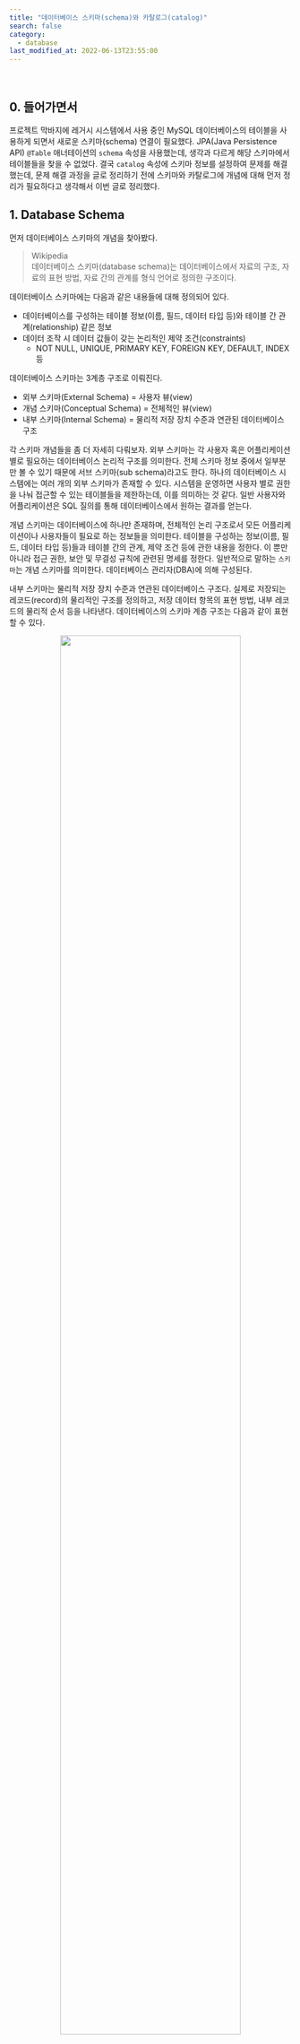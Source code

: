 ```yaml
---
title: "데이터베이스 스키마(schema)와 카탈로그(catalog)"
search: false
category:
  - database
last_modified_at: 2022-06-13T23:55:00
---
```


<br/>

## 0. 들어가면서

프로젝트 막바지에 레거시 시스템에서 사용 중인 MySQL 데이터베이스의 테이블을 사용하게 되면서 새로운 스키마(schema) 연결이 필요했다. JPA(Java Persistence API) `@Table` 애너테이션의 `schema` 속성을 사용했는데, 생각과 다르게 해당 스키마에서 테이블들을 찾을 수 없었다. 결국 `catalog` 속성에 스키마 정보를 설정하여 문제를 해결했는데, 문제 해결 과정을 글로 정리하기 전에 스키마와 카탈로그에 개념에 대해 먼저 정리가 필요하다고 생각해서 이번 글로 정리했다.

## 1. Database Schema

먼저 데이터베이스 스키마의 개념을 찾아봤다.

> Wikipedia<br/>
> 데이터베이스 스키마(database schema)는 데이터베이스에서 자료의 구조, 자료의 표현 방법, 자료 간의 관계를 형식 언어로 정의한 구조이다. 

데이터베이스 스키마에는 다음과 같은 내용들에 대해 정의되어 있다.

- 데이터베이스를 구성하는 테이블 정보(이름, 필드, 데이터 타입 등)와 테이블 간 관계(relationship) 같은 정보
- 데이터 조작 시 데이터 값들이 갖는 논리적인 제약 조건(constraints)
  - NOT NULL, UNIQUE, PRIMARY KEY, FOREIGN KEY, DEFAULT, INDEX 등

데이터베이스 스키마는 3계층 구조로 이뤄진다.

- 외부 스키마(External Schema) = 사용자 뷰(view)
- 개념 스키마(Conceptual Schema) = 전체적인 뷰(view)
- 내부 스키마(Internal Schema) = 물리적 저장 장치 수준과 연관된 데이터베이스 구조

각 스키마 개념들을 좀 더 자세히 다뤄보자. 외부 스키마는 각 사용자 혹은 어플리케이션 별로 필요하는 데이터베이스 논리적 구조를 의미한다. 전체 스키마 정보 중에서 일부분만 볼 수 있기 때문에 서브 스키마(sub schema)라고도 한다. 하나의 데이터베이스 시스템에는 여러 개의 외부 스키마가 존재할 수 있다. 시스템을 운영하면 사용자 별로 권한을 나눠 접근할 수 있는 테이블들을 제한하는데, 이를 의미하는 것 같다. 일반 사용자와 어플리케이션은 SQL 질의를 통해 데이터베이스에서 원하는 결과를 얻는다.

개념 스키마는 데이터베이스에 하나만 존재하며, 전체적인 논리 구조로서 모든 어플리케이션이나 사용자들이 필요로 하는 정보들을 의미한다. 테이블을 구성하는 정보(이름, 필드, 데이터 타입 등)들과 테이블 간의 관계, 제약 조건 등에 관한 내용을 정한다. 이 뿐만 아니라 접근 권한, 보안 및 무결성 규칙에 관련된 명세를 정한다. 일반적으로 말하는 `스키마`는 개념 스키마를 의미한다. 데이터베이스 관리자(DBA)에 의해 구성된다.

내부 스키마는 물리적 저장 장치 수준과 연관된 데이터베이스 구조다. 실제로 저장되는 레코드(record)의 물리적인 구조를 정의하고, 저장 데이터 항목의 표현 방법, 내부 레코드의 물리적 순서 등을 나타낸다. 데이터베이스의 스키마 계층 구조는 다음과 같이 표현할 수 있다.

<div align="center">
  <img src="/images/posts/2022/database-schema-and-catalog-01.png" width="80%" class="image__border">
</div>
<center>https://techvu.dev/131</center>

## 2. Database Catalog

다음으로 카탈로그 개념을 찾아봤다.

> Wikipedia<br/>
> 데이터베이스 카탈로그는 데이터베이스의 개체들에 대한 정의를 담고 있는 메타-데이터(meta-data)들로 구성된 데이터베이스 내의 인스턴스이다. 
> 기본 테이블, 뷰 테이블, 동의어(synonym)들, 값 범위들, 인덱스들, 사용자들, 사용자 그룹 등과 같은 데이터베이스의 개체들이 저장된다. 

카탈로그는 데이터베이스 시스템 내의 모든 객체에 대한 정의와 명세다. 데이터 사전(data-dictionary)라고 불리기도 하며, 카탈로그에 저장된 내용을 메타-데이터라고 한다. DDL(data definition language) 실행 결과로 생성되는 기본 테이블, 뷰 테이블, 동의어, 값 범위, 인덱스, 사용자, 사용자 그룹, 스키마 정보 등이 저장된다. 데이터베이스 종류에 따라 다른 구조를 가지며, 데이터베이스 관리 시스템(DBMS, database management system)에 의해 스스로 생성되고 유지된다. 

시스템 카탈로그는 시스템 테이블로 구성되어 있기 때문에 일반 사용자도 SQL 질의를 통해 내용을 검색할 수 있다. 하지만 INSERT, DELETE, UPDATE 등의 쿼리로 카탈로그 정보를 직접 변경하는 것은 불가능하다. 사용자가 DDL을 통해 테이블 뷰, 인덱스 등에 변화를 주면 시스템에 의해 자동으로 갱신된다. 

스키마와 카탈로그의 차이점은 뭘까? 스키마도 테이블 정보(이름, 필드, 데이터 타입 등), 테이블 간 관계(relationship)와 제약 조건 등이 저장되는데, 카탈로그와 무슨 차이가 존재하는지 궁금헀다. 스택 오버플로우에서 관련된 답변을 찾을 수 있었다. 

- 카탈로그는 모든 종류의 스키마와 관련된 연결 고리들을 지닌 공간이다.
- 카탈로그는 시스템에 관심이 있는 다양한 개체들에 대한 자세한 정보들을 포함하고 있다.
- 카탈로그는 SQL 환경의 스키마들에 대한 묶음이다.
- 카탈로그는 한 개 이상의 스키마를 가질 수 있으며 `INFORMATION_SCHEMA`라는 이름의 스키마는 항상 가지고 있다. 
- 카탈로그는 보통 데이터베이스의 동의어로 사용된다.

<div align="center">
  <img src="/images/posts/2022/database-schema-and-catalog-02.png" width="80%" class="image__border">
</div>
<center>https://techvu.dev/131</center>

## 3. Why is schema attribute failed?

카탈로그가 스키마보다 상위 개념이라는 점은 파악했지만, @Table 애너테이션의 `schema` 속성은 `MySQL`에서 정상적으로 동작하지 않는지 이해가 안됐다. 여전히 @Table 애너테이션의 schema 속성이 아니라 `catalog` 속성 값에 의해 정상 동작하는 이유가 궁금했다. 명확한 이유를 찾진 못 했지만, 추측할 수 있는 몇 가지 근거들을 찾아 정리했다. 

MySQL 구조를 먼저 살펴보자. 일반적인 데이터베이스는 계층 구조를 가지는데, `MySQL` 데이터베이스는 일반적인 데이터베이스의 계층 구조와 차이점이 있다. 아래 그림을 통해 차이점을 살펴보자. 우선 4계층 데이터베이스 구조는 다음과 같다.

- ANSI(American National Standards Institute) 표준 구조다.
- `인스턴스`는 DBMS 서비스를 의미한다. 서버 혹은 서버 프로세스를 의미한다.
- `데이터베이스`는 `인스턴스`에서 영속성 관리를 위해 필요한 모든 파일을 의미한다.
- 오라클의 경우 4계층 형태이지만, 한 개의 인스턴스에 한 개의 데이터베이스만 만들 수 있기 때문에 3계층이라 소개하는 글들도 있다.

<div align="center">
  <img src="/images/posts/2022/database-schema-and-catalog-03.png" width="80%" class="image__border">
</div>
<center>https://hue9010.github.io/db/mysql_schema/</center>

<br/>

다음 3계층 데이터베이스 구조를 살펴보자.

- `인스턴스`는 DBMS 서비스를 의미한다. 서버 혹은 서버 프로세스를 의미한다.
- 데이터베이스가 존재하지 않고, 바로 스키마가 위치한다. 이 구조의 경우 데이터베이스와 스키마를 동의어로 사용한다.
- `MySQL` 데이터베이스를 대표적인 예로 들 수 있으며, 이런 경우에는 데이터베이스와 스키마를 혼동하여 사용하는 경우가 발생한다.

<div align="center">
  <img src="/images/posts/2022/database-schema-and-catalog-04.png" width="80%" class="image__border">
</div>
<center>https://hue9010.github.io/db/mysql_schema/</center>

<br/>

예를 들어 PostgreSQL 데이터베이스는 4계층 구조다.

- ANSI 표준에 맞는 4계층 구조의 데이터베이스다.
- 클러스터는 DBMS 서비스(인스턴스)를 의미한다.(port 5432)
- 카탈로그는 데이터베이스를 의미한다.
- 스키마는 네임스페이스(namespace)를 의미하며, 특정 스키마에 접근하는 경우 해당 스키마에 지정된 테이블들만 확인할 수 있다.

<div align="center">
  <img src="/images/posts/2022/database-schema-and-catalog-05.png" width="80%" class="image__border">
</div>
<center>https://stackoverflow.com/questions/7022755/whats-the-difference-between-a-catalog-and-a-schema-in-a-relational-database</center>

<br/>

반면, `MySQL` 데이터베이스 구조는 어떨까? 3계층 구조로 **데이터베이스와 스키마가 동일한 의미**로 사용된다. `MySQL`에선 데이터베이스 생성과 스키마 생성은 동일한 결과를 보여준다. 아래 예시 SQL을 통해 자세히 결과를 살펴보자. 먼저 스키마를 생성 후 테이블 생성해본다.

- TEST_SCHEMA 스키마를 생성한다.
- TEST_SCHEMA 스키마에 `tb_test` 테이블을 생성한다.

```sql
create schema TEST_SCHEMA;

create table TEST_SCHEMA.`tb_test` (
    `ID` int(11) NOT NULL,
    PRIMARY KEY (`ID`)
) ENGINE=InnoDB DEFAULT CHARSET=utf8;
```

스키마 생성 후 테이블 생성 결과를 보면 다음과 같다.

- MySQL 인스턴스 아래 스키마 정보가 생긴 것을 확인할 수 있다.
- TEST_SCHEMA 스키마에서 방금 생성한 `tb_test` 테이블을 확인할 수 있다.

<div align="center">
  <img src="/images/posts/2022/database-schema-and-catalog-06.gif" width="100%" class="image__border">
</div>

<br/>

이번엔 데이터베이스를 생성 후 테이블 생성하는 쿼리를 실행해보자.

- TEST_SCHEMA 이름의 데이터베이스를 생성한다.
- TEST_SCHEMA 데이터베이스에 `tb_test` 테이블을 생성한다.

```sql
create database TEST_SCHEMA;

create table TEST_SCHEMA.`tb_test` (
    `ID` int(11) NOT NULL,
    PRIMARY KEY (`ID`)
) ENGINE=InnoDB DEFAULT CHARSET=utf8;
```

데이터베이스 생성 후 테이블 생성 결과를 보면 다음과 같다.

- MySQL 인스턴스 아래 스키마 정보가 생긴 것을 확인할 수 있다.
- TEST_SCHEMA 데이터베이스에서 방금 생성한 `tb_test` 테이블을 확인할 수 있다.

<div align="center">
  <img src="/images/posts/2022/database-schema-and-catalog-07.gif" width="100%" class="image__border">
</div>

<br/>

결론적으로 MySQL에서 데이터베이스를 생성하는 것과 스키마를 생성하는 것은 동일한 결과를 갖게된다.

## 4. Characteristic of MySQL 

[MySQL 문서](https://dev.mysql.com/doc/connector-odbc/en/connector-odbc-usagenotes-functionality-catalog-schema.html)를 읽어보면 다음과 같은 내용을 찾을 수 있다.

> 8.1.3 Configuring Catalog and Schema Support<br/>
> Generally, catalogs are collections of schemas, so the fully qualified name would look like catalog.schema.table.column. 
> Historically with MySQL ODBC Driver, CATALOG and DATABASE were two names used for the same thing. 
> At the same time SCHEMA was often used as a synonym for MySQL Database. 
> This would suggest that CATALOG equals a SCHEMA, which is incorrect, but in MySQL Server context they would be the same thing.<br/>
> ...<br/>
> The Connector/ODBC driver does not allow using catalog and schema functionality at the same time because it would cause unsupported naming.

요약하자면 일반적으로 `카탈로그`와 `스키마`는 같은 개념이 아니지만, `MySQL`에서는 동일한 개념으로 사용한다. MySQL에선 시스템 구조상 `스키마`와 `데이터베이스`는 동의어로 사용된다. 결과적으로 `MySQL`에서 `카탈로그 = 데이터베이스 = 스키마`라는 의미가 된다. 

MySQL ODBC(Open Database Connectivity) 드라이버는 카탈로그와 데이터베이스를 동일한 것으로 취급한다. 동시에 스키마와 데이터베이스는 동의어이므로 MySQL 서버 컨텍스트에선 카탈로그와 스키마가 동일한 것으로 취급된다. ODBC 드라이버에서 스키마와 카탈로그는 데이터베이스 객체들을 테이블로서 참조하기 위해 사용되기 때문에 두 컨셉을 동시에 사용하지 못하도록 아래와 같은 설정이 존 한다. 

- NO_CATALOG, NO_SCHEMA 설정에 따라 드라이버에서 카탈로그와 스키마를 사용할지 여부를 선택한다.

<div align="center">
  <img src="/images/posts/2022/database-schema-and-catalog-08.png" width="80%" class="image__border">
</div>
<center>https://dev.mysql.com/doc/connector-odbc/en/connector-odbc-usagenotes-functionality-catalog-schema.html</center>

<br/>

결론을 정리하자면 `MySQL`에선 시스템 구조상 `카탈로그 = 스키마 = 데이터베이스`이므로 `MySQL`의 `ODBC` 드라이버는 카탈로그와 스키마를 같은 의미로 취급한다. 동시에 사용할 순 없어서 둘 중 하나를 사용하는데 `NO_CATALOG`, `NO_SCHEMA` 옵션을 통해 이를 설정한다. 디폴트 설정이 어떤 것인지는 확인하진 못 했지만, 옵션 설정에 따라 카탈로그를 사용한 것이라 예상된다.

#### REFERENCE

- [데이터베이스 스키마][wiki-database-schema-link]
- [데이터베이스 카탈로그][wiki-database-catalog-link]
- <https://www.ibm.com/cloud/learn/database-schema>
- <https://beginnersbook.com/2018/11/dbms-three-level-architecture/>
- <https://coding-factory.tistory.com/216>
- <https://coding-factory.tistory.com/225>
- <https://techvu.dev/131>
- <https://hue9010.github.io/db/mysql_schema/>
- <https://stackoverflow.com/questions/7022755/whats-the-difference-between-a-catalog-and-a-schema-in-a-relational-database>
- <https://stackoverflow.com/questions/11184025/what-are-the-jpa-table-annotation-catalog-and-schema-variables-used-for>
- <https://stackoverflow.com/questions/7942520/relationship-between-catalog-schema-user-and-database-instance>
- <https://dev.mysql.com/doc/connector-odbc/en/connector-odbc-usagenotes-functionality-catalog-schema.html>

[wiki-database-schema-link]: https://ko.wikipedia.org/wiki/%EB%8D%B0%EC%9D%B4%ED%84%B0%EB%B2%A0%EC%9D%B4%EC%8A%A4_%EC%8A%A4%ED%82%A4%EB%A7%88
[wiki-database-catalog-link]: https://ko.wikipedia.org/wiki/%EB%8D%B0%EC%9D%B4%ED%84%B0%EB%B2%A0%EC%9D%B4%EC%8A%A4_%EC%B9%B4%ED%83%88%EB%A1%9C%EA%B7%B8